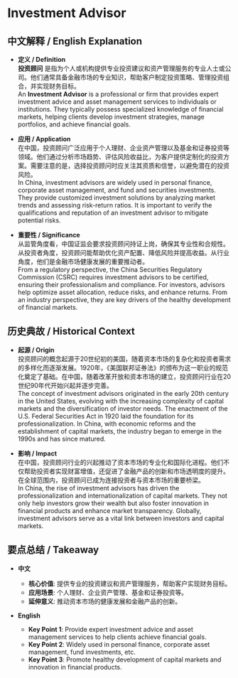 # Investment Advisor

## 中文解释 / English Explanation

* **定义 / Definition**  
  **投资顾问** 是指为个人或机构提供专业投资建议和资产管理服务的专业人士或公司。他们通常具备金融市场的专业知识，帮助客户制定投资策略、管理投资组合，并实现财务目标。  
  An **Investment Advisor** is a professional or firm that provides expert investment advice and asset management services to individuals or institutions. They typically possess specialized knowledge of financial markets, helping clients develop investment strategies, manage portfolios, and achieve financial goals.

* **应用 / Application**  
  在中国，投资顾问广泛应用于个人理财、企业资产管理以及基金和证券投资等领域。他们通过分析市场趋势、评估风险收益比，为客户提供定制化的投资方案。需要注意的是，选择投资顾问时应关注其资质和信誉，以避免潜在的投资风险。  
  In China, investment advisors are widely used in personal finance, corporate asset management, and fund and securities investments. They provide customized investment solutions by analyzing market trends and assessing risk-return ratios. It is important to verify the qualifications and reputation of an investment advisor to mitigate potential risks.

* **重要性 / Significance**  
  从监管角度看，中国证监会要求投资顾问持证上岗，确保其专业性和合规性。从投资者角度，投资顾问能帮助优化资产配置、降低风险并提高收益。从行业角度，他们是金融市场健康发展的重要推动者。  
  From a regulatory perspective, the China Securities Regulatory Commission (CSRC) requires investment advisors to be certified, ensuring their professionalism and compliance. For investors, advisors help optimize asset allocation, reduce risks, and enhance returns. From an industry perspective, they are key drivers of the healthy development of financial markets.

## 历史典故 / Historical Context

* **起源 / Origin**  
  投资顾问的概念起源于20世纪初的美国，随着资本市场的复杂化和投资者需求的多样化而逐渐发展。1920年，《美国联邦证券法》的颁布为这一职业的规范化奠定了基础。在中国，随着改革开放和资本市场的建立，投资顾问行业在20世纪90年代开始兴起并逐步完善。  
  The concept of investment advisors originated in the early 20th century in the United States, evolving with the increasing complexity of capital markets and the diversification of investor needs. The enactment of the U.S. Federal Securities Act in 1920 laid the foundation for its professionalization. In China, with economic reforms and the establishment of capital markets, the industry began to emerge in the 1990s and has since matured.

* **影响 / Impact**  
  在中国，投资顾问行业的兴起推动了资本市场的专业化和国际化进程。他们不仅帮助投资者实现财富增值，还促进了金融产品的创新和市场透明度的提升。在全球范围内，投资顾问已成为连接投资者与资本市场的重要桥梁。  
  In China, the rise of investment advisors has driven the professionalization and internationalization of capital markets. They not only help investors grow their wealth but also foster innovation in financial products and enhance market transparency. Globally, investment advisors serve as a vital link between investors and capital markets.

## 要点总结 / Takeaway

* **中文**  
  - **核心价值**: 提供专业的投资建议和资产管理服务，帮助客户实现财务目标。  
  - **应用场景**: 个人理财、企业资产管理、基金和证券投资等。  
  - **延伸意义**: 推动资本市场的健康发展和金融产品的创新。

* **English**  
  - **Key Point 1**: Provide expert investment advice and asset management services to help clients achieve financial goals.  
  - **Key Point 2**: Widely used in personal finance, corporate asset management, fund investments, etc.  
  - **Key Point 3**: Promote healthy development of capital markets and innovation in financial products.
